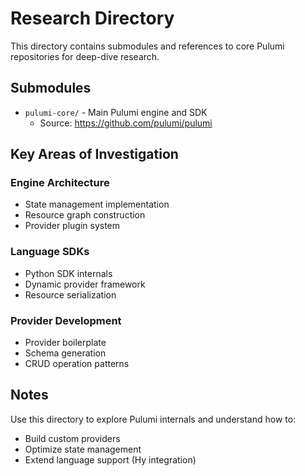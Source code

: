 # Research Directory

This directory contains submodules and references to core Pulumi repositories for deep-dive research.

## Submodules

- `pulumi-core/` - Main Pulumi engine and SDK
  - Source: https://github.com/pulumi/pulumi

## Key Areas of Investigation

### Engine Architecture
- State management implementation
- Resource graph construction
- Provider plugin system

### Language SDKs
- Python SDK internals
- Dynamic provider framework
- Resource serialization

### Provider Development
- Provider boilerplate
- Schema generation
- CRUD operation patterns

## Notes

Use this directory to explore Pulumi internals and understand how to:
- Build custom providers
- Optimize state management
- Extend language support (Hy integration)